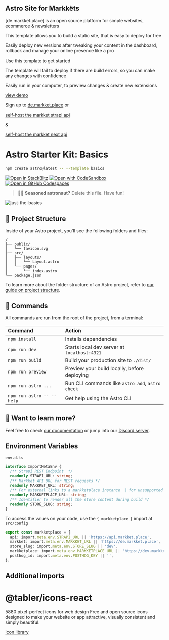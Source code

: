## Astro Site for Markkëts

[de.markket.place] is an open source platform for simple websites, ecommerce & newsletters

This template allows you to build a static site, that is easy to deploy for free

Easily deploy new versions after tweaking your content in the dashboard, rollback and manage your online presence like a pro

Use this template to get started

The template will fail to deploy if there are build errors, so you can make any changes with confidence

Easily run in your computer, to preview changes & create new extensions

[view demo](http://summit.caliman.org/)

Sign up to [de.markket.place](https://de.markket.place/auth/register) or

[self-host the markket strapi api](https://github.com/calimania/markketplace)

&

[self-host the markket next api](https://github.com/calimania/markketplace-next)

# Astro Starter Kit: Basics

```sh
npm create astro@latest -- --template basics
```

[![Open in StackBlitz](https://developer.stackblitz.com/img/open_in_stackblitz.svg)](https://stackblitz.com/github/withastro/astro/tree/latest/examples/basics)
[![Open with CodeSandbox](https://assets.codesandbox.io/github/button-edit-lime.svg)](https://codesandbox.io/p/sandbox/github/withastro/astro/tree/latest/examples/basics)
[![Open in GitHub Codespaces](https://github.com/codespaces/badge.svg)](https://codespaces.new/withastro/astro?devcontainer_path=.devcontainer/basics/devcontainer.json)

> 🧑‍🚀 **Seasoned astronaut?** Delete this file. Have fun!

![just-the-basics](https://github.com/withastro/astro/assets/2244813/a0a5533c-a856-4198-8470-2d67b1d7c554)

## 🚀 Project Structure

Inside of your Astro project, you'll see the following folders and files:

```text
/
├── public/
│   └── favicon.svg
├── src/
│   ├── layouts/
│   │   └── Layout.astro
│   └── pages/
│       └── index.astro
└── package.json
```

To learn more about the folder structure of an Astro project, refer to [our guide on project structure](https://docs.astro.build/en/basics/project-structure/).

## 🧞 Commands

All commands are run from the root of the project, from a terminal:

| Command                   | Action                                           |
| :------------------------ | :----------------------------------------------- |
| `npm install`             | Installs dependencies                            |
| `npm run dev`             | Starts local dev server at `localhost:4321`      |
| `npm run build`           | Build your production site to `./dist/`          |
| `npm run preview`         | Preview your build locally, before deploying     |
| `npm run astro ...`       | Run CLI commands like `astro add`, `astro check` |
| `npm run astro -- --help` | Get help using the Astro CLI                     |

## 👀 Want to learn more?

Feel free to check [our documentation](https://docs.astro.build) or jump into our [Discord server](https://astro.build/chat).

## Environment Variables


`env.d.ts`

```typescript
interface ImportMetaEnv {
  /** Strapi REST Endpoint  */
  readonly STRAPI_URL: string;
  /** Markket API URL for REST requests */
  readonly MARKKET_URL: string;
  /** For external links to a markketplace instance  | for unsupported features */
  readonly MARKKETPLACE_URL: string;
  /** Identifier to render all the store content during build */
  readonly STORE_SLUG: string;
}
```

To access the values on your code, use the `{ markketplace }` import at `src/config`

``` typescript
export const markketplace = {
  api: import.meta.env.STRAPI_URL || 'https://api.markket.place',
  markket: import.meta.env.MARKKET_URL || 'https://de.markket.place',
  store_slug: import.meta.env.STORE_SLUG || 'dev',
  markketplace: import.meta.env.MARKKETPLACE_URL || 'https://dev.markket.place',
  posthog_id: import.meta.env.POSTHOG_KEY || '',
};
```

## Additional imports

# @tabler/icons-react

5880 pixel-perfect icons for web design
Free and open source icons designed to make your website or app attractive, visually consistent and simply beautiful.

[icon library](https://tabler.io/icons)
